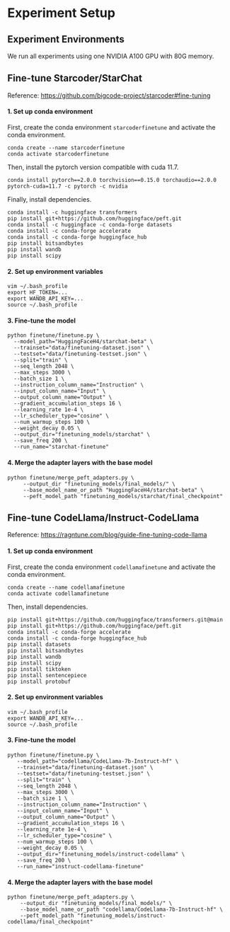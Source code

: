 #  Experiment Setup  

## Experiment Environments
We run all experiments using one NVIDIA A100 GPU with 80G memory. 

## Fine-tune Starcoder/StarChat
Reference: https://github.com/bigcode-project/starcoder#fine-tuning

#### 1. Set up conda environment
First, create the conda environment `starcoderfinetune` and activate the conda environment.
```
conda create --name starcoderfinetune
conda activate starcoderfinetune
```

Then, install the pytorch version compatible with cuda 11.7.
```
conda install pytorch==2.0.0 torchvision==0.15.0 torchaudio==2.0.0 pytorch-cuda=11.7 -c pytorch -c nvidia
```
Finally, install dependencies.
```
conda install -c huggingface transformers 
pip install git+https://github.com/huggingface/peft.git
conda install -c huggingface -c conda-forge datasets
conda install -c conda-forge accelerate
conda install -c conda-forge huggingface_hub
pip install bitsandbytes
pip install wandb
pip install scipy
``` 
#### 2. Set up environment variables
```
vim ~/.bash_profile
export HF_TOKEN=...
export WANDB_API_KEY=...
source ~/.bash_profile
```
#### 3. Fine-tune the model
```
python finetune/finetune.py \
  --model_path="HuggingFaceH4/starchat-beta" \
  --trainset="data/finetuning-dataset.json" \
  --testset="data/finetuning-testset.json" \
  --split="train" \
  --seq_length 2048 \
  --max_steps 3000 \
  --batch_size 1 \
  --instruction_column_name="Instruction" \
  --input_column_name="Input" \
  --output_column_name="Output" \
  --gradient_accumulation_steps 16 \
  --learning_rate 1e-4 \
  --lr_scheduler_type="cosine" \
  --num_warmup_steps 100 \
  --weight_decay 0.05 \
  --output_dir="finetuning_models/starchat" \
  --save_freq 200 \
  --run_name="starchat-finetune"
```
#### 4. Merge the adapter layers with the base model 
```
python finetune/merge_peft_adapters.py \
     --output_dir "finetuning_models/final_models/" \
     --base_model_name_or_path "HuggingFaceH4/starchat-beta" \
     --peft_model_path "finetuning_models/starchat/final_checkpoint"
```

## Fine-tune CodeLlama/Instruct-CodeLlama
Reference: https://ragntune.com/blog/guide-fine-tuning-code-llama
#### 1. Set up conda environment
First, create the conda environment `codellamafinetune` and activate the conda environment.
```
conda create --name codellamafinetune
conda activate codellamafinetune
```

Then, install dependencies.
```
pip install git+https://github.com/huggingface/transformers.git@main
pip install git+https://github.com/huggingface/peft.git
conda install -c conda-forge accelerate
conda install -c conda-forge huggingface_hub
pip install datasets
pip install bitsandbytes
pip install wandb
pip install scipy
pip install tiktoken
pip install sentencepiece
pip install protobuf
```
#### 2. Set up environment variables
```
vim ~/.bash_profile
export WANDB_API_KEY=...
source ~/.bash_profile
```
#### 3. Fine-tune the model
```
python finetune/finetune.py \
   --model_path="codellama/CodeLlama-7b-Instruct-hf" \
   --trainset="data/finetuning-dataset.json" \
   --testset="data/finetuning-testset.json" \
   --split="train" \
   --seq_length 2048 \
   --max_steps 3000 \
   --batch_size 1 \
   --instruction_column_name="Instruction" \
   --input_column_name="Input" \
   --output_column_name="Output" \
   --gradient_accumulation_steps 16 \
   --learning_rate 1e-4 \
   --lr_scheduler_type="cosine" \
   --num_warmup_steps 100 \
   --weight_decay 0.05 \
   --output_dir="finetuning_models/instruct-codellama" \
   --save_freq 200 \
   --run_name="instruct-codellama-finetune"
```
#### 4. Merge the adapter layers with the base model 
```
python finetune/merge_peft_adapters.py \
    --output_dir "finetuning_models/final_models/" \
    --base_model_name_or_path "codellama/CodeLlama-7b-Instruct-hf" \
    --peft_model_path "finetuning_models/instruct-codellama/final_checkpoint"
```
